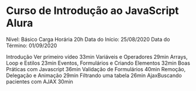 # Curso de Introdução ao JavaScript Alura

Nível: Básico
Carga Horária 20h
Data do Início: 25/08/2020
Data do Término: 01/09/2020

Introdução Ver primeiro vídeo 33min
Variáveis e Operadores 29min
Arrays, Loop e Estilos 23min
Eventos, Formulários e Criando Elementos 32min
Boas Práticas com Javascript 36min
Validação de Formulários 40min
Remoção, Delegação e Animação 29min
Filtrando uma tabela 26min
AjaxBuscando pacientes com AJAX 30min
